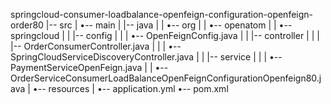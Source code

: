 springcloud-consumer-loadbalance-openfeign-configuration-openfeign-order80
|-- src
|   •-- main
|       |-- java
|       |   •-- org
|       |       •-- openatom
|       |           •-- springcloud
|       |               |-- config
|       |               |   •-- OpenFeignConfig.java
|       |               |-- controller
|       |               |   |-- OrderConsumerController.java
|       |               |   •-- SpringCloudServiceDiscoveryController.java
|       |               |-- service
|       |               |   •-- PaymentServiceOpenFeign.java
|       |               •-- OrderServiceConsumerLoadBalanceOpenFeignConfigurationOpenfeign80.java
|       •-- resources
|           •-- application.yml
•-- pom.xml